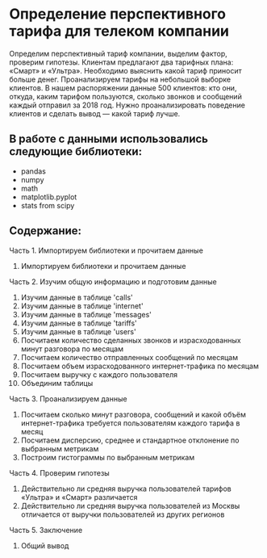 # Определение перспективного тарифа для телеком компании

Определим перспективный тариф компании, выделим фактор, проверим гипотезы. Клиентам предлагают два тарифных плана: «Смарт» и «Ультра».
Необходимо выяснить какой тариф приносит больше денег. Проанализируем тарифы на небольшой выборке клиентов.
В нашем распоряжении данные 500 клиентов: кто они, откуда, каким тарифом пользуются, сколько звонков и сообщений каждый отправил за 2018 год.
Нужно проанализировать поведение клиентов и сделать вывод — какой тариф лучше.

## В работе с данными использовались следующие библиотеки:
- pandas
- numpy
- math
- matplotlib.pyplot
- stats from scipy

## Содержание:
Часть 1. Импортируем библиотеки и прочитаем данные
1. Импортируем библиотеки и прочитаем данные

Часть 2. Изучим общую информацию и подготовим данные
1. Изучим данные в таблице 'calls'
2. Изучим данные в таблице 'internet'
3. Изучим данные в таблице 'messages'
4. Изучим данные в таблице 'tariffs'
5. Изучим данные в таблице 'users'
6. Посчитаем количество сделанных звонков и израсходованных минут разговора по месяцам
7. Посчитаем количество отправленных сообщений по месяцам
8. Посчитаем объем израсходованного интернет-трафика по месяцам
9. Посчитаем выручку с каждого пользователя
10. Объединим таблицы

Часть 3. Проанализируем данные
1. Посчитаем сколько минут разговора, сообщений и какой объём интернет-трафика требуется пользователям каждого тарифа в месяц
2. Посчитаем дисперсию, среднее и стандартное отклонение по выбранным метрикам
3. Построим гистограммы по выбранным метрикам

Часть 4. Проверим гипотезы
1. Действительно ли средняя выручка пользователей тарифов «Ультра» и «Смарт» различается
2. Действительно ли средняя выручка пользователей из Москвы отличается от выручки пользователей из других регионов

Часть 5. Заключение
1. Общий вывод
